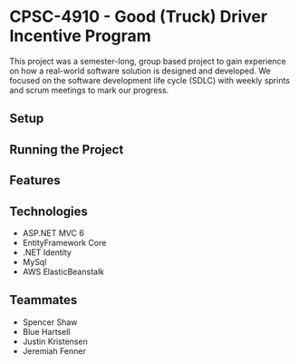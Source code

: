 # CPSC-4910 - Good (Truck) Driver Incentive Program

This project was a semester-long, group based project to gain experience on how a real-world software solution is designed and developed. We focused on the software development life cycle (SDLC) with weekly sprints and scrum meetings to mark our progress.

## Setup

## Running the Project

## Features

## Technologies
  * ASP.NET MVC 6
  * EntityFramework Core
  * .NET Identity
  * MySql
  * AWS ElasticBeanstalk

## Teammates
 * Spencer Shaw
 * Blue Hartsell
 * Justin Kristensen
 * Jeremiah Fenner





